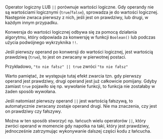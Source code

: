 Operator logiczny LUB `||` porównuje wartości logiczne. Gdy operandy nie są wartościami logicznymi (`true`/`false`), sprowadza je do wartości logicznej. Następnie zwraca pierwszy z nich, jeśli jest on prawdziwy, lub drugi, w każdym innym przypadku.

Konwersja do wartości logicznej odbywa się za pomocą działania algorytmu, który odpowiada za konwersję w funkcji `Boolean()` lub podczas użycia podwójnego wykrzyknika `!!`.

Jeśli pierwszy operand po konwersji do wartości logicznej, jest wartością prawdziwą (`true`), to jest on zwracany w pierwotnej postaci.

Przykładowo, `"to nie fałsz" || true` zwróci `"to nie fałsz"`

Warto pamiętać, że występuje tutaj efekt zwarcia tzn. gdy pierwszy operand jest prawdziwy, drugi operand jest już całkowicie pomijany. Gdyby zamiast `true` pojawiło się np. wywołanie funkcji, to funkcja nie zostałaby w żaden sposób wywołana.

Jeśli natomiast pierwszy operand `||` jest wartością fałszywą, to automatycznie zwracany zostaje operand drugi. Nie ma znaczenia, czy jest on prawdziwy czy fałszywy.

Można w ten sposób stworzyć np. łańcuch wielu operatorów `||`, który zwróci operand w momencie gdy napotka na taki, który jest prawdziwy, jednocześnie zatrzymując wykonywanie dalszej części kodu z łańcucha.
